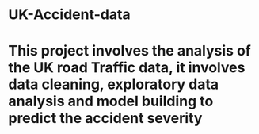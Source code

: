 # UK-Accident-data
# This project involves the analysis of the UK road Traffic data, it involves data cleaning, exploratory data analysis and model building to predict the accident severity
